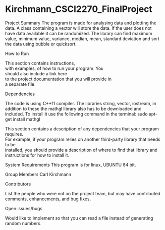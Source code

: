 # Kirchmann_CSCI2270_FinalProject

Project	Summary
The program is made for analysing data and plotting the data. A class containing a vector will store the data.
If the user does not have data available it can be randomized. The library can find maximum value, minimum value,
variance, median, mean, standard deviation and sort the data using bubble or quicksort.


How to Run


This section	contains instructions,	
with	examples, of how to run your program. You	
should	also	include	a	link	here	
to the project documentation that you will provide in	
a	separate	file.

Dependencies

The code is using C++11 compiler. The libraries string, vector, iostream, in addition to these the mathgl library also has to be downloaded and included.
To install it use the following command in the terminal:
sudo apt-get install mathgl
 

This	section	contains	a	description	of	any	dependencies	that	your	program	requires.	
For	example,	if	your	program	relies	on	another	third-party	library	that	needs	to	be	
installed,	you	should	provide	a	description	of	where	to	find	that	library	and	
instructions	for	how	to	install	it.

System	Requirements
This program is for linux, UBUNTU 64 bit.

Group	Members
Carl Kirchmann

Contributors

List	the	people	who	were	not	on	the	project	team,	but	may	have	contributed	
comments,	enhancements,	and	bug	fixes.

Open	issues/bugs

Would like to implement so that you can read a file instead of generating random numbers.
